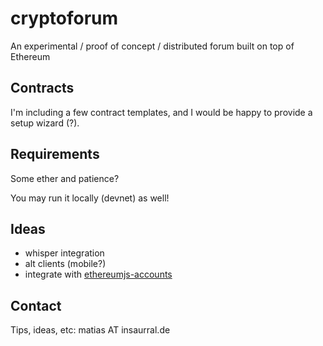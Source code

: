 # cryptoforum

An experimental / proof of concept / distributed forum built on top of Ethereum

## Contracts

I'm including a few contract templates, and I would be happy to provide a setup wizard (?).

## Requirements

Some ether and patience?

You may run it locally (devnet) as well!

## Ideas

* whisper integration
* alt clients (mobile?)
* integrate with [ethereumjs-accounts](https://github.com/SilentCicero/ethereumjs-accounts)

## Contact

Tips, ideas, etc: matias AT insaurral.de
